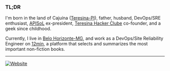 ### TL;DR

I'm born in the land of Cajuína ([Teresina-PI](https://pt.wikipedia.org/wiki/Teresina)), father, husband, DevOps/SRE enthusiast, [APISoL](https://github.com/apisol) ex-president, [Teresina Hacker Clube](https://github.com/teresinahc) co-founder, and a geek since childhood.

Currently, I live in [Belo Horizonte-MG](https://pt.wikipedia.org/wiki/Belo_Horizonte), and work as a DevOps/Site Reliability Engineer on [12min](https://github.com/12min), a platform that selects and summarizes the most important non-fiction books.
 
 ----

[![Website](https://img.shields.io/website?style=for-the-badge&url=https%3A%2F%2Flucasmac.com)](https://lucasmac.com/)
